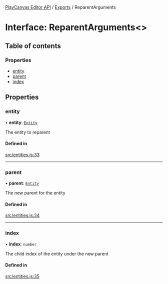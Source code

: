 [PlayCanvas Editor API](../README.md) / [Exports](../modules.md) / ReparentArguments

# Interface: ReparentArguments<\>

## Table of contents

### Properties

- [entity](ReparentArguments.md#entity)
- [parent](ReparentArguments.md#parent)
- [index](ReparentArguments.md#index)

## Properties

### entity

• **entity**: [`Entity`](../classes/Entity.md)

The entity to reparent

#### Defined in

[src/entities.js:33](https://github.com/playcanvas/editor-api/blob/4a0a671/src/entities.js#L33)

___

### parent

• **parent**: [`Entity`](../classes/Entity.md)

The new parent for the entity

#### Defined in

[src/entities.js:34](https://github.com/playcanvas/editor-api/blob/4a0a671/src/entities.js#L34)

___

### index

• **index**: `number`

The child index of the entity under the new parent

#### Defined in

[src/entities.js:35](https://github.com/playcanvas/editor-api/blob/4a0a671/src/entities.js#L35)
